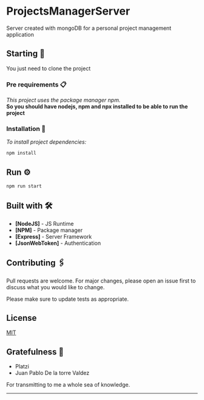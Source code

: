 # ProjectsManagerServer
Server created with mongoDB for a personal project management application

## Starting 🚀

You just need to clone the project

### Pre requirements 📋

_This project uses the package manager npm._  
**So you should have nodejs, npm and npx installed to be able to run the project**

### Installation 🔧

_To install project dependencies:_

```bash
npm install
```

## Run ⚙️

```bash
npm run start
```

## Built with 🛠️

- **[NodeJS]** - JS Runtime
- **[NPM]** - Package manager
- **[Express]** - Server Framework
- **[JsonWebToken]** - Authentication

## Contributing 🖇️

Pull requests are welcome. For major changes, please open an issue first to discuss what you would like to change.

Please make sure to update tests as appropriate.

## License

[MIT](https://choosealicense.com/licenses/mit/)

## Gratefulness 🎁

- Platzi
- Juan Pablo De la torre Valdez

For transmitting to me a whole sea of ​​knowledge.

---
